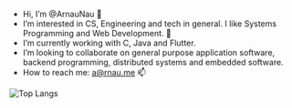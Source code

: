 - Hi, I’m @ArnauNau 👋
- I’m interested in CS, Engineering and tech in general. I like Systems Programming and Web Development. 👀
- I’m currently working with C, Java and Flutter.
- I’m looking to collaborate on general purpose application software, backend programming, distributed systems and embedded software.
- How to reach me: [a@rnau.me](mailto:a@rnau.me) 📫

<!-- ![Artechz's GitHub stats](https://github-readme-stats.vercel.app/api?username=arnaunau&count_private=true&theme=dark) --->

![Top Langs](https://github-readme-stats.vercel.app/api/top-langs/?username=arnaunau&layout=compact&theme=dark)
<!---
ArnauNau/ArnauNau is a ✨ special ✨ repository because its `README.md` (this file) appears on your GitHub profile.
You can click the Preview link to take a look at your changes.
--->
